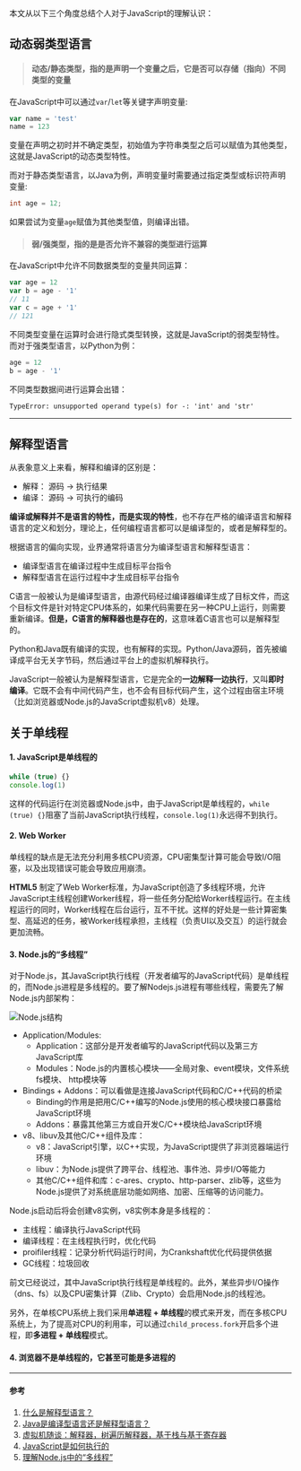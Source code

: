 本文从以下三个角度总结个人对于JavaScript的理解认识：

## 动态弱类型语言
> #### 动态/静态类型，指的是声明一个变量之后，它是否可以存储（指向）不同类型的变量

在JavaScript中可以通过`var`/`let`等关键字声明变量:
```js
var name = 'test'
name = 123
```
变量在声明之初时并不确定类型，初始值为字符串类型之后可以赋值为其他类型，这就是JavaScript的动态类型特性。

而对于静态类型语言，以Java为例，声明变量时需要通过指定类型或标识符声明变量:
```java
int age = 12;
```
如果尝试为变量`age`赋值为其他类型值，则编译出错。

> #### 弱/强类型，指的是是否允许不兼容的类型进行运算

在JavaScript中允许不同数据类型的变量共同运算：
```js
var age = 12
var b = age - '1'
// 11
var c = age + '1'
// 121
```
不同类型变量在运算时会进行隐式类型转换，这就是JavaScript的弱类型特性。而对于强类型语言，以Python为例：
```py
age = 12
b = age - '1'
```
不同类型数据间进行运算会出错：
```
TypeError: unsupported operand type(s) for -: 'int' and 'str'
```
___
## 解释型语言
从表象意义上来看，解释和编译的区别是：
- 解释： 源码 -> 执行结果
- 编译： 源码 -> 可执行的编码

**编译或解释并不是语言的特性，而是实现的特性**，也不存在严格的编译语言和解释语言的定义和划分，理论上，任何编程语言都可以是编译型的，或者是解释型的。

根据语言的偏向实现，业界通常将语言分为编译型语言和解释型语言：
- 编译型语言在编译过程中生成目标平台指令
- 解释型语言在运行过程中才生成目标平台指令

C语言一般被认为是编译型语言，由源代码经过编译器编译生成了目标文件，而这个目标文件是针对特定CPU体系的，如果代码需要在另一种CPU上运行，则需要重新编译。**但是，C语言的解释器也是存在的**，这意味着C语言也可以是解释型的。

Python和Java既有编译的实现，也有解释的实现。Python/Java源码，首先被编译成平台无关字节码，然后通过平台上的虚拟机解释执行。

JavaScript一般被认为是解释型语言，它是完全的**一边解释一边执行**，又叫**即时编译**。它既不会有中间代码产生，也不会有目标代码产生，这个过程由宿主环境（比如浏览器或Node.js的JavaScript虚拟机v8）处理。

## 关于单线程
#### 1. JavaScript是单线程的
```js
while (true) {}
console.log(1)
```
这样的代码运行在浏览器或Node.js中，由于JavaScript是单线程的，`while (true) {}`阻塞了当前JavaScript执行线程，`console.log(1)`永远得不到执行。

#### 2. Web Worker
单线程的缺点是无法充分利用多核CPU资源，CPU密集型计算可能会导致I/O阻塞，以及出现错误可能会导致应用崩溃。

**HTML5** 制定了Web Worker标准，为JavaScript创造了多线程环境，允许JavaScript主线程创建Worker线程，将一些任务分配给Worker线程运行。在主线程运行的同时，Worker线程在后台运行，互不干扰。这样的好处是一些计算密集型、高延迟的任务，被Worker线程承担，主线程（负责UI以及交互）的运行就会更加流畅。

#### 3. Node.js的“多线程”
对于Node.js，其JavaScript执行线程（开发者编写的JavaScript代码）是单线程的，而Node.js进程是多线程的。要了解Nodejs.js进程有哪些线程，需要先了解Node.js内部架构：

![Node.js结构](https://image-static.segmentfault.com/411/182/4111821277-577a300546802_articlex)

- Application/Modules: 
  - Application：这部分是开发者编写的JavaScript代码以及第三方JavaScript库
  - Modules：Node.js的内置核心模块——全局对象、event模块，文件系统fs模块、 http模块等
- Bindings + Addons：可以看做是连接JavaScript代码和C/C++代码的桥梁
  - Binding的作用是把用C/C++编写的Node.js使用的核心模块接口暴露给JavaScript环境
  - Addons：暴露其他第三方或自开发C/C++模块给JavaScript环境
- v8、libuv及其他C/C++组件及库：
  - v8：JavaScript引擎，以C++实现，为JavaScript提供了非浏览器端运行环境
  - libuv：为Node.js提供了跨平台、线程池、事件池、异步I/O等能力
  - 其他C/C++组件和库：c-ares、crypto、http-parser、zlib等，这些为Node.js提供了对系统底层功能如网络、加密、压缩等的访问能力。

Node.js启动后将会创建v8实例，v8实例本身是多线程的：
- 主线程：编译执行JavaScript代码
- 编译线程：在主线程执行时，优化代码
- proifiler线程：记录分析代码运行时间，为Crankshaft优化代码提供依据
- GC线程：垃圾回收

前文已经说过，其中JavaScript执行线程是单线程的。此外，某些异步I/O操作（dns、fs）以及CPU密集计算（Zlib、Crypto）会启用Node.js的线程池。

另外，在单核CPU系统上我们采用**单进程 + 单线程**的模式来开发，而在多核CPU系统上，为了提高对CPU的利用率，可以通过`child_process.fork`开启多个进程，即**多进程 + 单线程**模式。

#### 4. 浏览器不是单线程的，它甚至可能是多进程的

___
#### 参考
1. [什么是解释型语言？](https://www.zhihu.com/question/268303059)
2. [Java是编译型语言还是解释型语言？](https://www.zhihu.com/question/19608553)
3. [虚拟机随谈：解释器，树遍历解释器，基于栈与基于寄存器](https://www.iteye.com/blog/rednaxelafx-492667)
4. [JavaScript是如何执行的](https://segmentfault.com/a/1190000020438413)
5. [理解Node.js中的“多线程”](https://zhuanlan.zhihu.com/p/74879045)